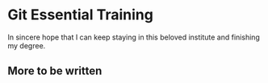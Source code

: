# Git Essential Training #
In sincere hope that I can keep staying in this beloved institute and
finishing my degree.

## More to be written ##
